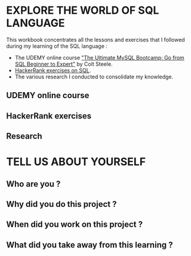 # EXPLORE THE WORLD OF SQL LANGUAGE

This workbook concentrates all the lessons and exercises that I followed during my learning of the SQL language :
- The UDEMY online course ["The Ultimate MySQL Bootcamp: Go from SQL Beginner to Expert"](https://www.udemy.com/course/the-ultimate-mysql-bootcamp-go-from-sql-beginner-to-expert/) by Colt Steele.
- [HackerRank exercises on SQL](https://www.hackerrank.com/domains/sql).
- The various research I conducted to consolidate my knowledge.

## UDEMY online course



## HackerRank exercises



## Research


# TELL US ABOUT YOURSELF

## Who are you ?



## Why did you do this project ?



## When did you work on this project ?



## What did you take away from this learning ?
